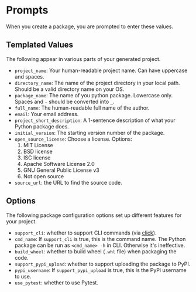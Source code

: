 # Prompts

When you create a package, you are prompted to enter these values.

## Templated Values

The following appear in various parts of your generated project.

* `project_name`: Your human-readable project name. Can have uppercase and spaces.
* `directory_name`: The name of the project directory in your local path. Should be a valid directory name on your OS.
* `package_name`: The name of you python package. Lowercase only. Spaces and `-` should be converted into `_`.
* `full_name`: The human-readable full name of the author.
* `email`: Your email address.
* `project_short_description`: A 1-sentence description of what your Python package does.
* `initial_version`: The starting version number of the package.
* `open_source_license`: Choose a license. Options:
    1. MIT License
    1. BSD license
    2. ISC license
    3. Apache Software License 2.0
    4. GNU General Public License v3
    5. Not open source
* `source_url`: the URL to find the source code.

## Options

The following package configuration options set up different features for your project.

* `support_cli`: whether to support CLI commands (via [click](https://github.com/pallets/click/)).
* `cmd_name`: If `support_cli` is true, this is the command name. The Python package can be run as `<cmd_name> -h` in
  CLI. Otherwise it's ineffective.
* `build_wheel`: whether to build wheel (`.whl` file) when packaging the code.
* `support_pypi_upload`: whether to support uploading the package to PyPI.
* `pypi_username`: If `support_pypi_upload` is true, this is the PyPi username to use.
* `use_pytest`: whether to use Pytest.
